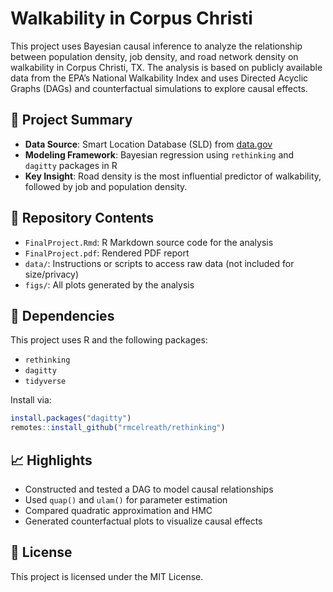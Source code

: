 # Walkability in Corpus Christi

This project uses Bayesian causal inference to analyze the relationship between population density, job density, and road network density on walkability in Corpus Christi, TX. The analysis is based on publicly available data from the EPA’s National Walkability Index and uses Directed Acyclic Graphs (DAGs) and counterfactual simulations to explore causal effects.

## 📄 Project Summary

- **Data Source**: Smart Location Database (SLD) from [data.gov](https://catalog.data.gov/dataset/walkability-index1)
- **Modeling Framework**: Bayesian regression using `rethinking` and `dagitty` packages in R
- **Key Insight**: Road density is the most influential predictor of walkability, followed by job and population density.

## 📁 Repository Contents

- `FinalProject.Rmd`: R Markdown source code for the analysis
- `FinalProject.pdf`: Rendered PDF report
- `data/`: Instructions or scripts to access raw data (not included for size/privacy)
- `figs/`: All plots generated by the analysis

## 🔧 Dependencies

This project uses R and the following packages:
- `rethinking`
- `dagitty`
- `tidyverse`

Install via:

```R
install.packages("dagitty")
remotes::install_github("rmcelreath/rethinking")
```

## 📈 Highlights

- Constructed and tested a DAG to model causal relationships
- Used `quap()` and `ulam()` for parameter estimation
- Compared quadratic approximation and HMC
- Generated counterfactual plots to visualize causal effects

## 📜 License

This project is licensed under the MIT License.
